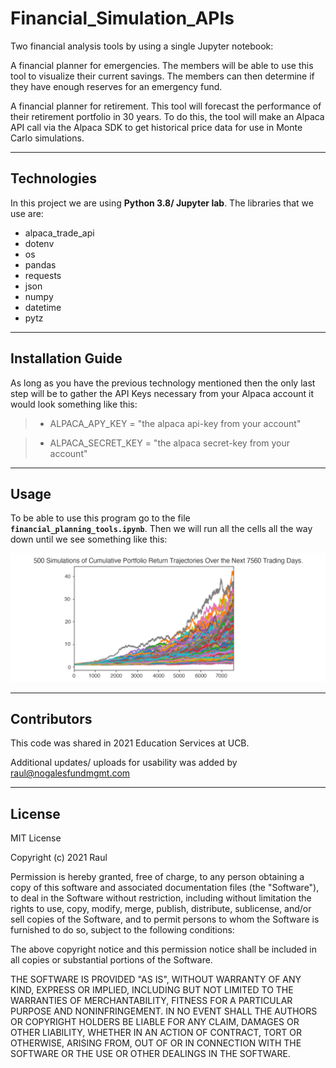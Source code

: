 # Financial_Simulation_APIs
Two financial analysis tools by using a single Jupyter notebook:

A financial planner for emergencies. The members will be able to use this tool to visualize their current savings. The members can then determine if they have enough reserves for an emergency fund.

A financial planner for retirement. This tool will forecast the performance of their retirement portfolio in 30 years. To do this, the tool will make an Alpaca API call via the Alpaca SDK to get historical price data for use in Monte Carlo simulations.

---

## Technologies
In this project we are using **Python 3.8/ Jupyter lab**. The libraries that we use are:

- alpaca_trade_api
- dotenv
- os
- pandas 
- requests 
- json
- numpy 
- datetime
- pytz

---

## Installation Guide
As long as you have the previous technology mentioned then the only last step will be to gather the API Keys necessary from your Alpaca account it would look something like this:

>- ALPACA_APY_KEY = "the alpaca api-key from your account"

>- ALPACA_SECRET_KEY = "the alpaca secret-key from your account"
---

## Usage
To be able to use this program go to the file **```financial_planning_tools.ipynb```**. Then we will run all the cells all the way down until we see something like this:  

![](https://github.com/rulo96z/Financial_Simulation_APIs/blob/master/Images/5-4-monte-carlo-line-plot.png?raw=true)

---

## Contributors
This code was shared in 2021 Education Services at UCB. 

Additional updates/ uploads for usability was added by raul@nogalesfundmgmt.com

---

## License
MIT License

Copyright (c) 2021 Raul 

Permission is hereby granted, free of charge, to any person obtaining a copy
of this software and associated documentation files (the "Software"), to deal
in the Software without restriction, including without limitation the rights
to use, copy, modify, merge, publish, distribute, sublicense, and/or sell
copies of the Software, and to permit persons to whom the Software is
furnished to do so, subject to the following conditions:

The above copyright notice and this permission notice shall be included in all
copies or substantial portions of the Software.

THE SOFTWARE IS PROVIDED "AS IS", WITHOUT WARRANTY OF ANY KIND, EXPRESS OR
IMPLIED, INCLUDING BUT NOT LIMITED TO THE WARRANTIES OF MERCHANTABILITY,
FITNESS FOR A PARTICULAR PURPOSE AND NONINFRINGEMENT. IN NO EVENT SHALL THE
AUTHORS OR COPYRIGHT HOLDERS BE LIABLE FOR ANY CLAIM, DAMAGES OR OTHER
LIABILITY, WHETHER IN AN ACTION OF CONTRACT, TORT OR OTHERWISE, ARISING FROM,
OUT OF OR IN CONNECTION WITH THE SOFTWARE OR THE USE OR OTHER DEALINGS IN THE
SOFTWARE.
